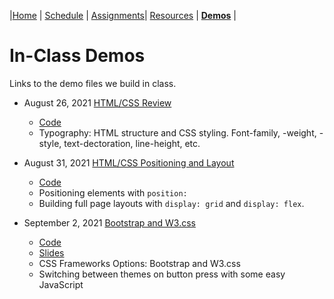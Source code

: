 |[Home](./) | [Schedule](./schedule.md) | [Assignments](./assignments.md)| [Resources](./resources.html) | **[Demos](./demos.md)** |

# In-Class Demos

Links to the demo files we build in class.

- August 26, 2021 [HTML/CSS Review](./demos/08_26_HTMLCSS1/finish.html)

  - [Code](https://github.com/maximusrex/web-project-design/tree/gh-pages/demos/08_26_HTMLCSS1)
  - Typography: HTML structure and CSS styling. Font-family, -weight, -style, text-dectoration, line-height, etc.

- August 31, 2021 [HTML/CSS Positioning and Layout](./demos/08_31_HTMLCSS2/index.html)

  - [Code](https://github.com/maximusrex/web-project-design/tree/gh-pages/demos/08_31_HTMLCSS1)
  - Positioning elements with <code>position:</code>
  - Building full page layouts with <code>display: grid</code> and <code>display: flex</code>.

- September 2, 2021 [Bootstrap and W3.css](./demos/09_02_HTMLCSS3/index.html)
  - [Code](https://github.com/maximusrex/web-project-design/tree/gh-pages/demos/09_02_HTMLCSS3)
  - [Slides](https://docs.google.com/presentation/d/1s6sJMcZtksxPbtQmFGC98GGCptzFDfKRf2fggy2U7F0/edit?usp=sharing)
  - CSS Frameworks Options: Bootstrap and W3.css
  - Switching between themes on button press with some easy JavaScript
